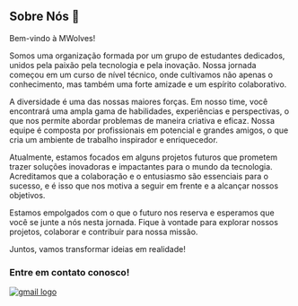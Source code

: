 ## Sobre Nós 🐺
Bem-vindo à MWolves!

Somos uma organização formada por um grupo de estudantes dedicados, unidos pela paixão pela tecnologia e pela inovação. Nossa jornada começou em um curso de nível técnico, onde cultivamos não apenas o conhecimento, mas também uma forte amizade e um espírito colaborativo.

A diversidade é uma das nossas maiores forças. Em nosso time, você encontrará uma ampla gama de habilidades, experiências e perspectivas, o que nos permite abordar problemas de maneira criativa e eficaz. Nossa equipe é composta por profissionais em potencial e grandes amigos, o que cria um ambiente de trabalho inspirador e enriquecedor.

Atualmente, estamos focados em alguns projetos futuros que prometem trazer soluções inovadoras e impactantes para o mundo da tecnologia. Acreditamos que a colaboração e o entusiasmo são essenciais para o sucesso, e é isso que nos motiva a seguir em frente e a alcançar nossos objetivos.

Estamos empolgados com o que o futuro nos reserva e esperamos que você se junte a nós nesta jornada. Fique à vontade para explorar nossos projetos, colaborar e contribuir para nossa missão.

Juntos, vamos transformar ideias em realidade!


### Entre em contato conosco!
<a href="mailto:m.woolves@gmail.com"><img src="https://img.shields.io/badge/Gmail-D14836?style=for-the-badge&logo=gmail&logoColor=white" alt="gmail logo"></a>
